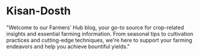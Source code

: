 # Kisan-Dosth
"Welcome to our Farmers' Hub blog, your go-to source for crop-related insights and essential farming information. From seasonal tips to cultivation practices and cutting-edge techniques, we're here to support your farming endeavors and help you achieve bountiful yields."
